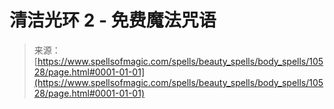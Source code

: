 <!--yml

category: 未分类

date: 2024-06-12 18:47:12

-->

# 清洁光环 2 - 免费魔法咒语

> 来源：[https://www.spellsofmagic.com/spells/beauty_spells/body_spells/10528/page.html#0001-01-01](https://www.spellsofmagic.com/spells/beauty_spells/body_spells/10528/page.html#0001-01-01)
